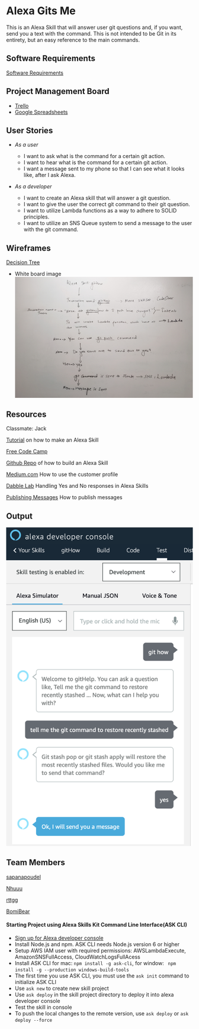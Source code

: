 # Alexa Gits Me

This is an Alexa Skill that will answer user git questions and, if you want, send you a text with the command.
This is not intended to be Git in its entirety, but an easy reference to the main commands.

## Software Requirements

[Software Requirements](Requirement.md)

## Project Management Board

* [Trello](https://trello.com/b/KSdLCHPI/githow)
* [Google Spreadsheets](https://docs.google.com/spreadsheets/d/1U_7U3_fGZcbkNivKYB3JFaBJ5h62fV1uw4VmhI6rFM4/edit?usp=sharing)

## User Stories

- _As a user_

  - I want to ask what is the command for a certain git action.
  - I want to hear what is the command for a certain git action.
  - I want a message sent to my phone so that I can see what it looks like, after I ask Alexa.

- _As a developer_
  - I want to create an Alexa skill that will answer a git question.
  - I want to give the user the correct git command to their git question.
  - I want to utilize Lambda functions as a way to adhere to SOLID principles.
  - I want to utilize an SNS Queue system to send a message to the user with the git command.

## Wireframes
  
[Decision Tree](https://app.moqups.com/uluAsPw28y/view/page/aa9df7b72)
* White board image
![White board image](assets/whiteboard_image.jpg)

## Resources
Classmate: Jack

[Tutorial](https://developer.amazon.com/blogs/alexa/post/a9ef18b2-ef68-44d4-86eb-dbdb293853bb/alexa-skill-recipe-making-http-requests-to-get-data-from-an-external-api) on how to make an Alexa Skill

[Free Code Camp](https://www.youtube.com/watch?v=QkbXjknPoXc)

[Github Repo](https://github.com/alexa/skill-sample-nodejs-fact) of how to build an Alexa Skill

[Medium.com](https://medium.com/@nils.backe/how-to-use-the-customer-profile-api-in-amazon-alexa-skills-671773c672f6) How to use the customer profile

[Dabble Lab](https://www.youtube.com/watch?v=f0JhqODTDY8) Handling Yes and No responses in Alexa Skills

[Publishing Messages](https://docs.aws.amazon.com/sdk-for-javascript/v2/developer-guide/sns-examples-publishing-messages.html) How to publish messages 

## Output
![Final Output of Working Application](assets/finalWorkingStage.png)

## Team Members

[sapanapoudel](https://github.com/sapanapoudel)

[Nhuuu](https://github.com/Nhuuu)

[rttgg](https://github.com/rttgg)

[BomiBear](https://github.com/bomibear)

#### Starting Project using Alexa Skills Kit Command Line Interface(ASK CLI)
* [Sign up for Alexa developer console](https://developer.amazon.com/) 
* Install Node.js and npm. ASK CLI needs Node.js version 6 or higher
* Setup AWS IAM user with required permissions: AWSLambdaExecute, AmazonSNSFullAccess, CloudWatchLogsFullAcess
* Install ASK CLI for mac: ```npm install -g ask-cli```, for window: ``` npm install -g --production windows-build-tools```
* The first time you use ASK CLI, you must use the ```ask init``` command to initialize ASK CLI 
* Use ```ask new``` to create new skill project
* Use ```ask deploy``` in the skill project directory to deploy it into alexa developer console
* Test the skill in console 
* To push the local changes to the remote version, use ```ask deploy``` or ```ask deploy --force``` 
